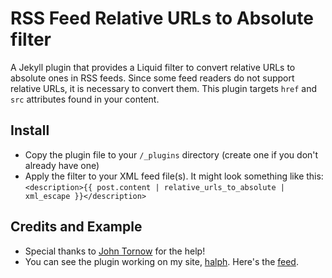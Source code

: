 # RSS Feed Relative URLs to Absolute filter
A Jekyll plugin that provides a Liquid filter to convert relative URLs to absolute ones in RSS feeds.  Since some feed readers do not support relative URLs, it is necessary to convert them.  This plugin targets `href` and `src` attributes found in your content.

## Install
- Copy the plugin file to your `/_plugins` directory (create one if you don't already have one)
- Apply the filter to your XML feed file(s).  It might look something like this: `<description>{{ post.content | relative_urls_to_absolute | xml_escape }}</description>`

## Credits and Example
- Special thanks to [John Tornow](http://johntornow.com/) for the help!
- You can see the plugin working on my site, [halph](http://hal.ph/).  Here's the [feed](http://hal.ph/feed.xml).
